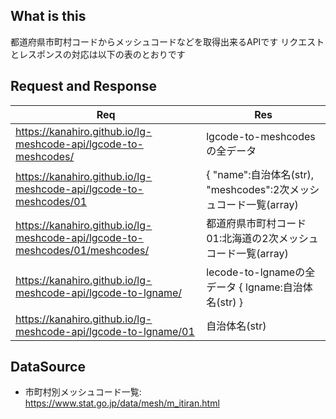 ## What is this
都道府県市町村コードからメッシュコードなどを取得出来るAPIです
リクエストとレスポンスの対応は以下の表のとおりです

## Request and Response
|  Req  |  Res  |
| ---- | ---- |
|  https://kanahiro.github.io/lg-meshcode-api/lgcode-to-meshcodes/  |  lgcode-to-meshcodesの全データ  |
|  https://kanahiro.github.io/lg-meshcode-api/lgcode-to-meshcodes/01  |  { "name":自治体名(str), "meshcodes":2次メッシュコード一覧(array)  |
|  https://kanahiro.github.io/lg-meshcode-api/lgcode-to-meshcodes/01/meshcodes/  |  都道府県市町村コード01:北海道の2次メッシュコード一覧(array)  |
|  https://kanahiro.github.io/lg-meshcode-api/lgcode-to-lgname/  |  lecode-to-lgnameの全データ { lgname:自治体名(str) }  |
|  https://kanahiro.github.io/lg-meshcode-api/lgcode-to-lgname/01  |  自治体名(str)  |

## DataSource
- 市町村別メッシュコード一覧: https://www.stat.go.jp/data/mesh/m_itiran.html